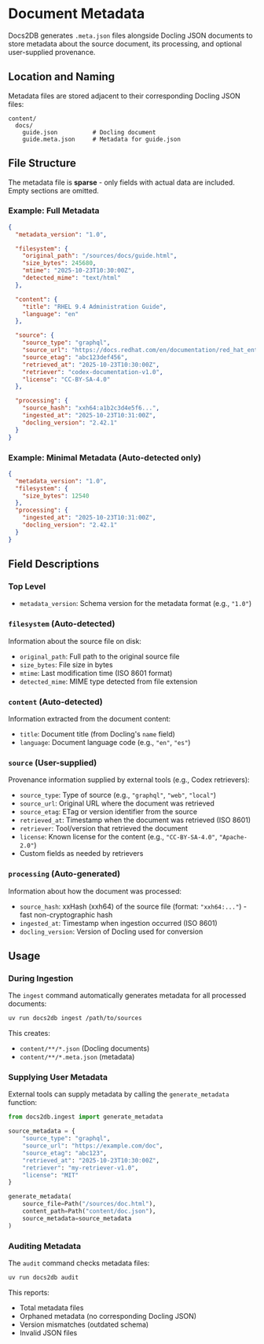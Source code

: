 # Document Metadata

Docs2DB generates `.meta.json` files alongside Docling JSON documents to store metadata about the source document, its processing, and optional user-supplied provenance.

## Location and Naming

Metadata files are stored adjacent to their corresponding Docling JSON files:
```
content/
  docs/
    guide.json          # Docling document
    guide.meta.json     # Metadata for guide.json
```

## File Structure

The metadata file is **sparse** - only fields with actual data are included. Empty sections are omitted.

### Example: Full Metadata
```json
{
  "metadata_version": "1.0",

  "filesystem": {
    "original_path": "/sources/docs/guide.html",
    "size_bytes": 245680,
    "mtime": "2025-10-23T10:30:00Z",
    "detected_mime": "text/html"
  },

  "content": {
    "title": "RHEL 9.4 Administration Guide",
    "language": "en"
  },

  "source": {
    "source_type": "graphql",
    "source_url": "https://docs.redhat.com/en/documentation/red_hat_enterprise_linux/9.4/html/system_administrators_guide/index",
    "source_etag": "abc123def456",
    "retrieved_at": "2025-10-23T10:30:00Z",
    "retriever": "codex-documentation-v1.0",
    "license": "CC-BY-SA-4.0"
  },

  "processing": {
    "source_hash": "xxh64:a1b2c3d4e5f6...",
    "ingested_at": "2025-10-23T10:31:00Z",
    "docling_version": "2.42.1"
  }
}
```

### Example: Minimal Metadata (Auto-detected only)
```json
{
  "metadata_version": "1.0",
  "filesystem": {
    "size_bytes": 12540
  },
  "processing": {
    "ingested_at": "2025-10-23T10:31:00Z",
    "docling_version": "2.42.1"
  }
}
```

## Field Descriptions

### Top Level
- `metadata_version`: Schema version for the metadata format (e.g., `"1.0"`)

### `filesystem` (Auto-detected)
Information about the source file on disk:
- `original_path`: Full path to the original source file
- `size_bytes`: File size in bytes
- `mtime`: Last modification time (ISO 8601 format)
- `detected_mime`: MIME type detected from file extension

### `content` (Auto-detected)
Information extracted from the document content:
- `title`: Document title (from Docling's `name` field)
- `language`: Document language code (e.g., `"en"`, `"es"`)

### `source` (User-supplied)
Provenance information supplied by external tools (e.g., Codex retrievers):
- `source_type`: Type of source (e.g., `"graphql"`, `"web"`, `"local"`)
- `source_url`: Original URL where the document was retrieved
- `source_etag`: ETag or version identifier from the source
- `retrieved_at`: Timestamp when the document was retrieved (ISO 8601)
- `retriever`: Tool/version that retrieved the document
- `license`: Known license for the content (e.g., `"CC-BY-SA-4.0"`, `"Apache-2.0"`)
- Custom fields as needed by retrievers

### `processing` (Auto-generated)
Information about how the document was processed:
- `source_hash`: xxHash (xxh64) of the source file (format: `"xxh64:..."`) - fast non-cryptographic hash
- `ingested_at`: Timestamp when ingestion occurred (ISO 8601)
- `docling_version`: Version of Docling used for conversion

## Usage

### During Ingestion

The `ingest` command automatically generates metadata for all processed documents:
```bash
uv run docs2db ingest /path/to/sources
```

This creates:
- `content/**/*.json` (Docling documents)
- `content/**/*.meta.json` (metadata)

### Supplying User Metadata

External tools can supply metadata by calling the `generate_metadata` function:

```python
from docs2db.ingest import generate_metadata

source_metadata = {
    "source_type": "graphql",
    "source_url": "https://example.com/doc",
    "source_etag": "abc123",
    "retrieved_at": "2025-10-23T10:30:00Z",
    "retriever": "my-retriever-v1.0",
    "license": "MIT"
}

generate_metadata(
    source_file=Path("/sources/doc.html"),
    content_path=Path("content/doc.json"),
    source_metadata=source_metadata
)
```

### Auditing Metadata

The `audit` command checks metadata files:
```bash
uv run docs2db audit
```

This reports:
- Total metadata files
- Orphaned metadata (no corresponding Docling JSON)
- Version mismatches (outdated schema)
- Invalid JSON files
